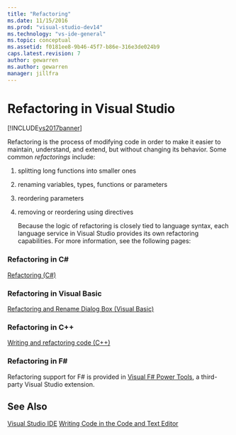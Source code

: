 ```yaml
---
title: "Refactoring"
ms.date: 11/15/2016
ms.prod: "visual-studio-dev14"
ms.technology: "vs-ide-general"
ms.topic: conceptual
ms.assetid: f0181ee8-9b46-45f7-b86e-316e3de024b9
caps.latest.revision: 7
author: gewarren
ms.author: gewarren
manager: jillfra
---
```

# Refactoring in Visual Studio
[!INCLUDE[vs2017banner](../includes/vs2017banner.md)]

Refactoring is the process of modifying code in order to make it easier to maintain, understand, and extend, but without changing its behavior. Some common *refactorings* include:

1. splitting long functions into smaller ones

2. renaming variables, types, functions or parameters

3. reordering parameters

4. removing or reordering using directives

   Because the logic of refactoring is closely tied to language syntax, each language service in Visual Studio provides its own refactoring capabilities. For more information, see the following pages:

### Refactoring in C\#
 [Refactoring (C#)](../csharp-ide/refactoring-csharp.md)

### Refactoring in Visual Basic
 [Refactoring and Rename Dialog Box (Visual Basic)](http://msdn.microsoft.com/library/001d2d81-9bb6-4e8e-ae3a-20c0daaa3959)

### Refactoring in C++
 [Writing and refactoring code (C++)](http://msdn.microsoft.com/library/56ffb9e9-514f-41f4-a3cf-fd9ce2daf3b6)

### Refactoring in F\#
 Refactoring support for F# is provided in [Visual F# Power Tools](https://visualstudiogallery.msdn.microsoft.com/136b942e-9f2c-4c0b-8bac-86d774189cff), a third-party Visual Studio extension.

## See Also
 [Visual Studio IDE](../ide/visual-studio-ide.md)
 [Writing Code in the Code and Text Editor](../ide/writing-code-in-the-code-and-text-editor.md)
